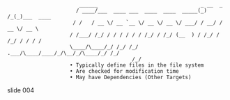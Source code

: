                            ______                                 _ __  _
                          / ____/___  ____ ___  ____  ____  _____(_) /_(_)___  ____
                         / /   / __ \/ __ `__ \/ __ \/ __ \/ ___/ / __/ / __ \/ __ \
                        / /___/ /_/ / / / / / / /_/ / /_/ (__  ) / /_/ / /_/ / / / /
                        \____/\____/_/ /_/ /_/ .___/\____/____/_/\__/_/\____/_/ /_/
                                            /_/
                        • Typically define files in the file system
                        • Are checked for modification time
                        • May have Dependencies (Other Targets)

















































































slide 004
